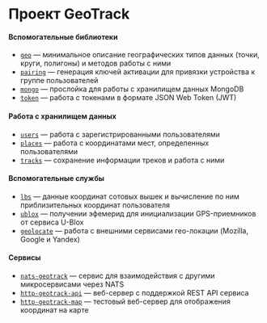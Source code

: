 # Проект GeoTrack

#### Вспомогательные библиотеки

- [`geo`](../../tree/master/geo) — минимальное описание географических типов данных (точки, круги, полигоны) и методов работы с ними
- [`pairing`](../../tree/master/pairing) — генерация ключей активации для привязки устройства к группе пользователей
- [`mongo`](../../tree/master/mongo) — прослойка для работы с хранилищем данных MongoDB
- [`token`](../../tree/master/token) — работа с токенами в формате JSON Web Token (JWT)

#### Работа с хранилищем данных

- [`users`](../../tree/master/users) — работа с зарегистрированными пользователями
- [`places`](../../tree/master/places) — работа с координатами мест, определенных пользователями
- [`tracks`](../../tree/master/tracks) — сохранение информации треков и работа с ними

#### Вспомогательные службы

- [`lbs`](../../tree/master/lbs) — данные координат сотовых вышек и вычисление по ним приблизительных координат пользователя
- [`ublox`](../../tree/master/ublox) — получении эфемерид для инициализации GPS-приемников от сервиса U-Blox
- [`geolocate`](//github.com/mdigger/geolocate) — работа с внешними сервисами гео-локации (Mozilla, Google и Yandex)

#### Сервисы

- [`nats-geotrack`](../../tree/master/nats-geotrack) — сервис для взаимодействия с другими микросервисами через NATS
- [`http-geotrack-api`](../../tree/master/http-geotrack-api) — веб-сервер с поддержкой REST API сервиса
- [`http-geotrack-map`](../../tree/master/http-geotrack-map) — тестовый веб-сервер для отображения координат на карте
